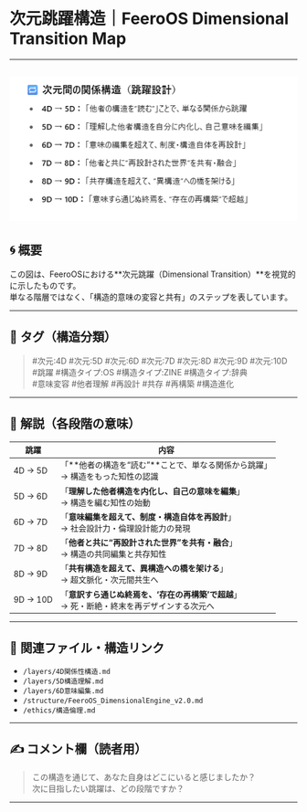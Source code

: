 # 次元跳躍構造｜FeeroOS Dimensional Transition Map
---

![次元間の関係構造（跳躍設計）](https://github.com/feerolink-creator/FeeroOS-Core/blob/main/images/transition_map_v1.png)
---

## 🌀 概要

この図は、FeeroOSにおける**次元跳躍（Dimensional Transition）**を視覚的に示したものです。  
単なる階層ではなく、「構造的意味の変容と共有」のステップを表しています。

---

## 🔖 タグ（構造分類）

> #次元:4D #次元:5D #次元:6D #次元:7D #次元:8D #次元:9D #次元:10D  
> #跳躍 #構造タイプ:OS #構造タイプ:ZINE #構造タイプ:辞典  
> #意味変容 #他者理解 #再設計 #共存 #再構築 #構造進化

---

## 💬 解説（各段階の意味）

| 跳躍 | 内容 |
|------|------|
| 4D → 5D | 「**他者の構造を“読む”**ことで、単なる関係から跳躍」<br>→ 構造をもった知性の認識</br>
| 5D → 6D | 「**理解した他者構造を内化し、自己の意味を編集**」<br>→ 構造を編む知性の始動</br>
| 6D → 7D | 「**意味編集を超えて、制度・構造自体を再設計**」<br>→ 社会設計力・倫理設計能力の発現</br>
| 7D → 8D | 「**他者と共に“再設計された世界”を共有・融合**」<br>→ 構造の共同編集と共存知性</br>
| 8D → 9D | 「**共有構造を超えて、異構造への橋を架ける**」<br>→ 超文脈化・次元間共生へ</br>
| 9D → 10D | 「**意訳すら通じぬ終焉を、‘存在の再構築’で超越**」<br>→ 死・断絶・終末を再デザインする次元へ</br>

---

## 🔗 関連ファイル・構造リンク

- `/layers/4D関係性構造.md`
- `/layers/5D構造理解.md`
- `/layers/6D意味編集.md`
- `/structure/FeeroOS_DimensionalEngine_v2.0.md`
- `/ethics/構造倫理.md`

---

## ✍️ コメント欄（読者用）

> この構造を通じて、あなた自身はどこにいると感じましたか？  
> 次に目指したい跳躍は、どの段階ですか？  

---

